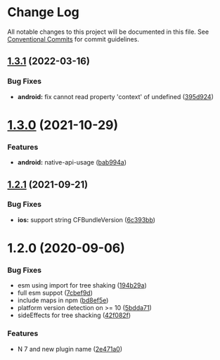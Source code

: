 # Change Log

All notable changes to this project will be documented in this file.
See [Conventional Commits](https://conventionalcommits.org) for commit guidelines.

## [1.3.1](https://github.com/nativescript-community/extendedinfo/compare/v1.3.0...v1.3.1) (2022-03-16)


### Bug Fixes

* **android:** fix cannot read property 'context' of undefined ([395d924](https://github.com/nativescript-community/extendedinfo/commit/395d9243de7c134f22bce6fbfeca145a2010addd))





# [1.3.0](https://github.com/nativescript-community/extendedinfo/compare/v1.2.1...v1.3.0) (2021-10-29)


### Features

* **android:** native-api-usage ([bab994a](https://github.com/nativescript-community/extendedinfo/commit/bab994a119d89872bd423d5eb3163ed14966813f))





## [1.2.1](https://github.com/nativescript-community/extendedinfo/compare/v1.2.0...v1.2.1) (2021-09-21)


### Bug Fixes

* **ios:** support string CFBundleVersion ([6c393bb](https://github.com/nativescript-community/extendedinfo/commit/6c393bb8f41c05b96a336d1fc69e4a96f56c890e))





# 1.2.0 (2020-09-06)


### Bug Fixes

* esm using import for tree shaking ([194b29a](https://github.com/nativescript-community/extendedinfo/commit/194b29aa4d8a3b02e4482aced3934a4c47a754ef))
* full esm suppot ([7cbef9d](https://github.com/nativescript-community/extendedinfo/commit/7cbef9d3291ec63c64f3fa4d32bcdcc36c228806))
* include maps in npm ([bd8ef5e](https://github.com/nativescript-community/extendedinfo/commit/bd8ef5eef9992d8bb48d250803b4a51165d6839f))
* platform version detection on >= 10 ([5bdda71](https://github.com/nativescript-community/extendedinfo/commit/5bdda718ea5576374b5d0e025fbc5875fc66ef23))
* sideEffects for tree shacking ([42f082f](https://github.com/nativescript-community/extendedinfo/commit/42f082ff51fec9bb6db3e3fc68de36340f4099a3))


### Features

* N 7 and new plugin name ([2e471a0](https://github.com/nativescript-community/extendedinfo/commit/2e471a0ae9588d08448da813e6fd6d3f0e9fde1c))

